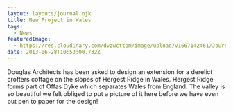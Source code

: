 ```yaml
---
layout: layouts/journal.njk
title: New Project in Wales
tags:
  - News
featuredImage:
  - https://res.cloudinary.com/dvzwcttpm/image/upload/v1667142461/Journals/architecture-wales_wvpgzh.gif
date: 2013-06-28T10:53:00.732Z
---
```

Douglas Architects has been asked to design an extension for a derelict crofters cottage on the slopes of Hergest Ridge in Wales. Hergest Ridge forms part of Offas Dyke which separates Wales from England. The valley is so beautiful we felt obliged to put a picture of it here before we have even put pen to paper for the design!